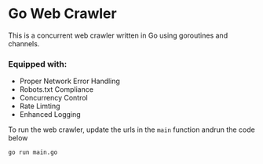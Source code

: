 # Go Web Crawler

This is a concurrent web crawler written in Go using goroutines and channels.

### Equipped with:
- Proper Network Error Handling
- Robots.txt Compliance
- Concurrency Control
- Rate Limting
- Enhanced Logging

To run the web crawler, update the urls in the `main` function andrun the code below
```
go run main.go
```
